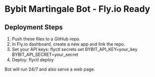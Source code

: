 # Bybit Martingale Bot - Fly.io Ready

## Deployment Steps
1. Push these files to a GitHub repo.
2. In Fly.io dashboard, create a new app and link the repo.
3. Set your API keys:
   flyctl secrets set BYBIT_API_KEY=your_key BYBIT_API_SECRET=your_secret
4. Deploy:
   flyctl deploy

Bot will run 24/7 and also serve a web page.
